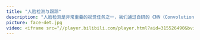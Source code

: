 ```yaml
---
title: "人脸检测与跟踪"
description: "人脸检测是非常重要的视觉任务之一，我们通过自研的 CNN（Convolutional Neural Network） 检测算法，配合多年来积累的多场景人脸检测数据集，在各个开源测试数据集上都达到了 sota 级别的检测精度。轻量化的检测模型，仅需 0.5Tops 算力，即可做到实时的检测帧率（30fps）。可用于 人流统计、人脸识别、人脸属性 等各个与人脸相关的任务当中。"
picture: face-det.jpg
video: <iframe src="//player.bilibili.com/player.html?aid=315526490&bvid=BV19P411e7y3&cid=1184455324&page=1" scrolling="no" border="0" frameborder="no" framespacing="0" allowfullscreen="true" align="center" height="350" width="100%"> </iframe>
---
```

